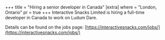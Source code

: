 +++
title = "Hiring a senior developer in Canada"
[extra]
where = "London, Ontario"
pr = true
+++
Interactive Snacks Limited is hiring a full-time developer in Canada to work on Ludum Dare.

Details can be found on the jobs page: [https://interactivesnacks.com/jobs/](https://interactivesnacks.com/jobs/)
